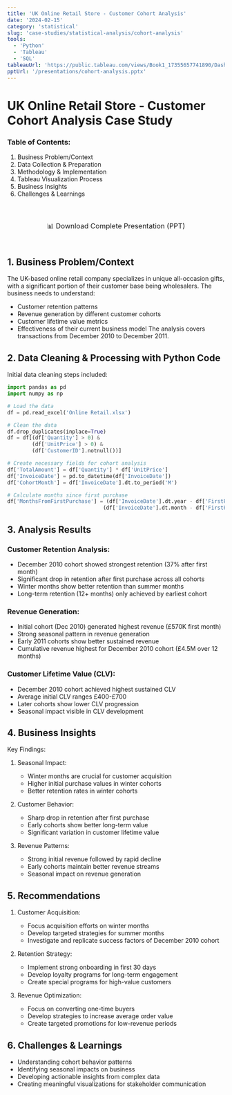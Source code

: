 ```yaml
---
title: 'UK Online Retail Store - Customer Cohort Analysis'
date: '2024-02-15'
category: 'statistical'
slug: 'case-studies/statistical-analysis/cohort-analysis'
tools:
  - 'Python'
  - 'Tableau'
  - 'SQL'
tableauUrl: 'https://public.tableau.com/views/Book1_17355657741890/Dashboard1?:showVizHome=no&:embed=true'
pptUrl: '/presentations/cohort-analysis.pptx'
---
```



# UK Online Retail Store - Customer Cohort Analysis Case Study

### Table of Contents:
1. Business Problem/Context
2. Data Collection & Preparation
3. Methodology & Implementation
4. Tableau Visualization Process
5. Business Insights
6. Challenges & Learnings


<div style="text-align: center; margin: 40px 0;">
  <a 
    href="/presentations/cohort-analysis.pptx" 
    style="
      display: inline-block;
      padding: 15px 30px;
      border: 2px solid var(--green);
      border-radius: 4px;
      color: var(--green);
      font-family: var(--font-mono);
      font-size: 16px;
      text-decoration: none;
      transition: all 0.25s cubic-bezier(0.645,0.045,0.355,1);
      background-color: transparent;
    "
    onmouseover="this.style.backgroundColor='var(--green-tint)'"
    onmouseout="this.style.backgroundColor='transparent'"
  >
    📊 Download Complete Presentation (PPT)
  </a>
</div>


## 1. Business Problem/Context
The UK-based online retail company specializes in unique all-occasion gifts, with a significant portion of their customer base being wholesalers. The business needs to understand:
- Customer retention patterns
- Revenue generation by different customer cohorts
- Customer lifetime value metrics
- Effectiveness of their current business model
The analysis covers transactions from December 2010 to December 2011.

## 2. Data Cleaning & Processing with Python Code
Initial data cleaning steps included:
```python
import pandas as pd
import numpy as np

# Load the data
df = pd.read_excel('Online Retail.xlsx')

# Clean the data
df.drop_duplicates(inplace=True)
df = df[(df['Quantity'] > 0) & 
        (df['UnitPrice'] > 0) & 
        (df['CustomerID'].notnull())]

# Create necessary fields for cohort analysis
df['TotalAmount'] = df['Quantity'] * df['UnitPrice']
df['InvoiceDate'] = pd.to_datetime(df['InvoiceDate'])
df['CohortMonth'] = df['InvoiceDate'].dt.to_period('M')

# Calculate months since first purchase
df['MonthsFromFirstPurchase'] = (df['InvoiceDate'].dt.year - df['FirstPurchaseDate'].dt.year) * 12 + \
                               (df['InvoiceDate'].dt.month - df['FirstPurchaseDate'].dt.month)
```

## 3. Analysis Results

### Customer Retention Analysis:
- December 2010 cohort showed strongest retention (37% after first month)
- Significant drop in retention after first purchase across all cohorts
- Winter months show better retention than summer months
- Long-term retention (12+ months) only achieved by earliest cohort

### Revenue Generation:
- Initial cohort (Dec 2010) generated highest revenue (£570K first month)
- Strong seasonal pattern in revenue generation
- Early 2011 cohorts show better sustained revenue
- Cumulative revenue highest for December 2010 cohort (£4.5M over 12 months)

### Customer Lifetime Value (CLV):
- December 2010 cohort achieved highest sustained CLV
- Average initial CLV ranges £400-£700
- Later cohorts show lower CLV progression
- Seasonal impact visible in CLV development

## 4. Business Insights

Key Findings:
1. Seasonal Impact:
   - Winter months are crucial for customer acquisition
   - Higher initial purchase values in winter cohorts
   - Better retention rates in winter cohorts

2. Customer Behavior:
   - Sharp drop in retention after first purchase
   - Early cohorts show better long-term value
   - Significant variation in customer lifetime value

3. Revenue Patterns:
   - Strong initial revenue followed by rapid decline
   - Early cohorts maintain better revenue streams
   - Seasonal impact on revenue generation

## 5. Recommendations

1. Customer Acquisition:
   - Focus acquisition efforts on winter months
   - Develop targeted strategies for summer months
   - Investigate and replicate success factors of December 2010 cohort

2. Retention Strategy:
   - Implement strong onboarding in first 30 days
   - Develop loyalty programs for long-term engagement
   - Create special programs for high-value customers

3. Revenue Optimization:
   - Focus on converting one-time buyers
   - Develop strategies to increase average order value
   - Create targeted promotions for low-revenue periods

## 6. Challenges & Learnings
- Understanding cohort behavior patterns
- Identifying seasonal impacts on business
- Developing actionable insights from complex data
- Creating meaningful visualizations for stakeholder communication
